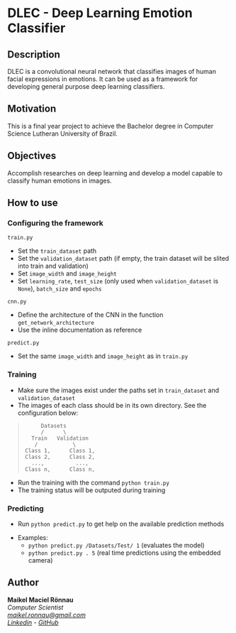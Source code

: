 # DLEC - Deep Learning Emotion Classifier

## Description

DLEC is a convolutional neural network that classifies images of human facial expressions in emotions. It can be used as a framework for developing general purpose deep learning classifiers.

## Motivation

This is a final year project to achieve the Bachelor degree in Computer Science Lutheran University of Brazil.

## Objectives

Accomplish researches on deep learning and develop a model capable to classify human emotions in images.

## How to use

### Configuring the framework

`train.py`

- Set the `train_dataset` path
- Set the `validation_dataset` path (if empty, the train dataset will be slited into train and validation)
- Set `image_width` and `image_height`
- Set `learning_rate`, `test_size` (only used when `validation_dataset` is `None`), `batch_size` and `epochs`

`cnn.py`

- Define the architecture of the CNN in the function `get_network_architecture`
- Use the inline documentation as reference

`predict.py`

- Set the same `image_width` and `image_height` as in `train.py`

### Training

- Make sure the images exist under the paths set in `train_dataset` and `validation_dataset`
- The images of each class should be in its own directory. See the configuration below:

>          Datasets
>          /      \
>       Train   Validation
>        /           \
>     Class 1,      Class 1,
>     Class 2,      Class 2,
>       ...,          ...,
>     Class n,      Class n,

- Run the training with the command `python train.py`
- The training status will be outputed during training

### Predicting

- Run `python predict.py` to get help on the available prediction methods

<!-- -->

- Examples:
    - `python predict.py /Datasets/Test/ 1` (evaluates the model)
    - `python predict.py . 5` (real time predictions using the embedded camera)

## Author

**Maikel Maciel Rönnau**  
*Computer Scientist  
maikel.ronnau@gmail.com  
[Linkedin](https://br.linkedin.com/in/maikelronnau) - [GitHub](https://github.com/maikelronnau)*
